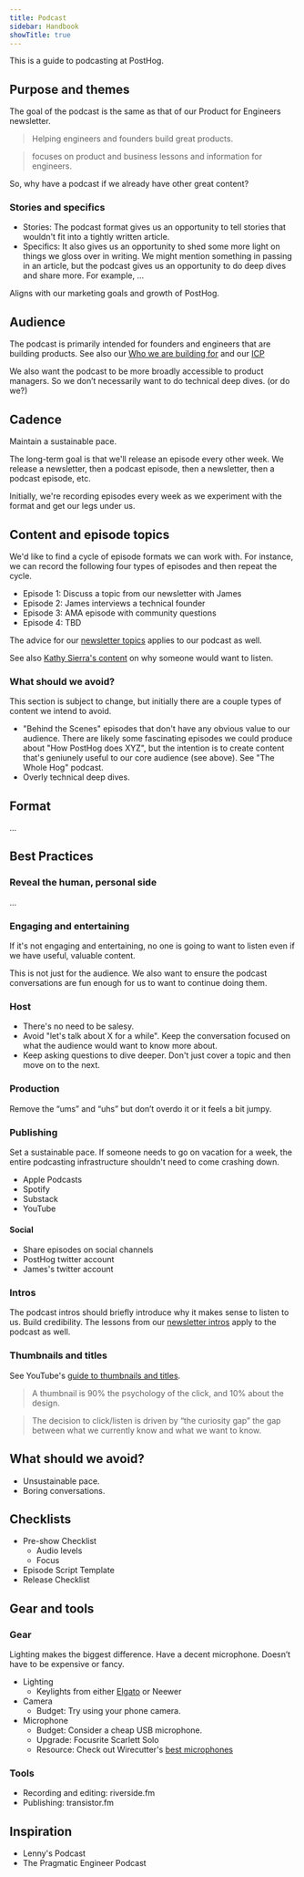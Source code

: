 ```yaml
---
title: Podcast
sidebar: Handbook
showTitle: true
---
```


This is a guide to podcasting at PostHog.

## Purpose and themes

The goal of the podcast is the same as that of our Product for Engineers newsletter.

> Helping engineers and founders build great products.

> focuses on product and business lessons and information for engineers.

So, why have a podcast if we already have other great content?

### Stories and specifics

- Stories: The podcast format gives us an opportunity to tell stories that wouldn't fit into a tightly written article.
- Specifics: It also gives us an opportunity to shed some more light on things we gloss over in writing. We might mention something in passing in an article, but the podcast gives us an opportunity to do deep dives and share more. For example, ...

Aligns with our marketing goals and growth of PostHog.

## Audience

The podcast is primarily intended for founders and engineers that are building products. See also our [Who we are building for](/handbook/who-we-are-building-for) and our [ICP](/newsletter/ideal-customer-profile-framework)

We also want the podcast to be more broadly accessible to product managers. So we don’t necessarily want to do technical deep dives. (or do we?)

## Cadence

Maintain a sustainable pace.

The long-term goal is that we'll release an episode every other week. We release a newsletter, then a podcast episode, then a newsletter, then a podcast episode, etc.

Initially, we're recording episodes every week as we experiment with the format and get our legs under us.

## Content and episode topics

We'd like to find a cycle of episode formats we can work with. For instance, we can record the following four types of episodes and then repeat the cycle.

- Episode 1: Discuss a topic from our newsletter with James
- Episode 2: James interviews a technical founder
- Episode 3: AMA episode with community questions
- Episode 4: TBD

The advice for our [newsletter topics](/handbook/content-and-docs/newsletter#topic) applies to our podcast as well.

See also [Kathy Sierra's content](https://www.amazon.com/Badass-Making-Awesome-Kathy-Sierra/dp/1491919019) on why someone would want to listen.

### What should we avoid?

This section is subject to change, but initially there are a couple types of content we intend to avoid.

- "Behind the Scenes" episodes that don't have any obvious value to our audience. There are likely some fascinating episodes we could produce about "How PostHog does XYZ", but the intention is to create content that's geniunely useful to our core audience (see above). See "The Whole Hog" podcast.
- Overly technical deep dives.

## Format

...

## Best Practices

### Reveal the human, personal side

...

### Engaging and entertaining

If it's not engaging and entertaining, no one is going to want to listen even if we have useful, valuable content.

This is not just for the audience. We also want to ensure the podcast conversations are fun enough for us to want to continue doing them.

### Host

- There's no need to be salesy.
- Avoid "let's talk about X for a while". Keep the conversation focused on what the audience would want to know more about.
- Keep asking questions to dive deeper. Don't just cover a topic and then move on to the next.

### Production

Remove the “ums” and “uhs” but don’t overdo it or it feels a bit jumpy.

### Publishing

Set a sustainable pace. If someone needs to go on vacation for a week, the entire podcasting infrastructure shouldn't need to come crashing down.

- Apple Podcasts
- Spotify
- Substack
- YouTube

#### Social

- Share episodes on social channels
- PostHog twitter account
- James's twitter account

### Intros

The podcast intros should briefly introduce why it makes sense to listen to us. Build credibility. The lessons from our [newsletter intros](/handbook/content-and-docs/newsletter#intro) apply to the podcast as well.

### Thumbnails and titles

See YouTube's [guide to thumbnails and titles](https://support.google.com/youtube/answer/12340300?hl=en).

> A thumbnail is 90% the psychology of the click, and 10% about the design.

> The decision to click/listen is driven by “the curiosity gap” the gap between what we currently know and what we want to know.

## What should we avoid?

- Unsustainable pace.
- Boring conversations.

## Checklists

- Pre-show Checklist
  - Audio levels
  - Focus
- Episode Script Template
- Release Checklist

## Gear and tools

### Gear

Lighting makes the biggest difference. Have a decent microphone. Doesn’t have to be expensive or fancy.

- Lighting
  - Keylights from either [Elgato](https://www.elgato.com/us/en/p/key-light) or Neewer
- Camera
  - Budget: Try using your phone camera.
- Microphone
  - Budget: Consider a cheap USB microphone.
  - Upgrade: Focusrite Scarlett Solo
  - Resource: Check out Wirecutter's [best microphones](https://www.nytimes.com/wirecutter/reviews/the-best-usb-microphone/)

### Tools

- Recording and editing: riverside.fm
- Publishing: transistor.fm

## Inspiration

- Lenny's Podcast
- The Pragmatic Engineer Podcast
